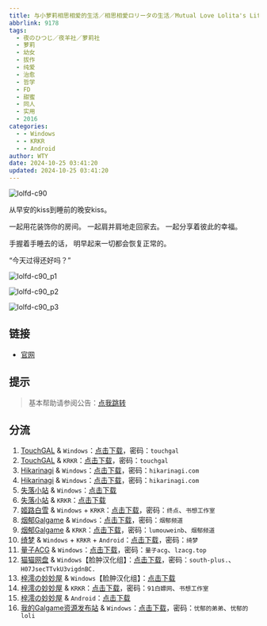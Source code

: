 ```yaml
---
title: 与小萝莉相思相爱的生活／相思相愛ロリータの生活／Mutual Love Lolita's Life／相思相爱洛丽塔的生活
abbrlink: 9178
tags:
  - 夜のひつじ／夜羊社／萝莉社
  - 萝莉
  - 幼女
  - 拔作
  - 纯爱
  - 治愈
  - 哲学
  - FD
  - 甜蜜
  - 同人
  - 实用
  - 2016
categories:
  - - Windows
  - - KRKR
  - - Android
author: WTY
date: 2024-10-25 03:41:20
updated: 2024-10-25 03:41:20
---
```


![lolfd-c90](https://static.saop.cc/vns/img/lolfd-c90.webp)

从早安的kiss到睡前的晚安kiss。

一起用花装饰你的房间。
一起肩并肩地走回家去。
一起分享着彼此的幸福。

手握着手睡去的话，
明早起来一切都会恢复正常的。

“今天过得还好吗？”

<!-- more -->

![lolfd-c90_p1](https://static.saop.cc/vns/img/lolfd-c90_p1.webp)

![lolfd-c90_p2](https://static.saop.cc/vns/img/lolfd-c90_p2.webp)

![lolfd-c90_p3](https://static.saop.cc/vns/img/lolfd-c90_p3.webp)

## 链接

- [官网](https://yorunohitsuji.xii.jp/products/lolfd_c90)

## 提示

> 基本帮助请参阅公告：[点我跳转](/p/announcement/)

## 分流

1. [TouchGAL](https://www.touchgal.io/) & `Windows`：[点击下载](https://pan.touchgal.net/s/17GuX)，密码：`touchgal`
2. [TouchGAL](https://www.touchgal.io/) & `KRKR`：[点击下载](https://pan.touchgal.net/s/Jk1ota)，密码：`touchgal`
3. [Hikarinagi](https://www.hikarinagi.com/) & `Windows`：[点击下载](https://pan.himoe.uk/s/lNrS5)，密码：`hikarinagi.com`
4. [Hikarinagi](https://www.hikarinagi.com/) & `Windows`：[点击下载](https://pan.himoe.uk/s/QWgquE)，密码：`hikarinagi.com`
5. [失落小站](https://www.shinnku.com/) & `Windows`：[点击下载](https://www.shinnku.com/api/download/0/win/%E4%B8%8E%E5%B0%8F%E8%90%9D%E8%8E%89%E7%9B%B8%E6%80%9D%E7%9B%B8%E7%88%B1%E7%9A%84%E7%94%9F%E6%B4%BB.7z)
6. [失落小站](https://www.shinnku.com/) & `KRKR`：[点击下载](https://www.shinnku.com/api/download/0/krkr/%E4%B8%8E%E5%B0%8F%E8%90%9D%E8%8E%89%E7%9B%B8%E6%80%9D%E7%9B%B8%E7%88%B1%E7%9A%84%E7%94%9F%E6%B4%BB.7z)
7. [姬路白雪](https://pan.jlbx.xyz/) & `Windows` + `KRKR`：[点击下载](https://pan.jlbx.xyz/?s=%E4%B8%8E%E5%B0%8F%E8%90%9D%E8%8E%89%E7%9B%B8%E6%80%9D%E7%9B%B8%E7%88%B1%E7%9A%84%E7%94%9F%E6%B4%BB)，密码：`终点`、`书想工作室`
8. [烟郁Galgame](https://yanyugal.top/) & `Windows`：[点击下载](https://yanyugal.top/disk1/PC/%E5%A4%9C%E7%BE%8A%E7%A4%BE%E5%90%88%E9%9B%86)，密码：`烟郁频道`
9. [烟郁Galgame](https://yanyugal.top/) & `KRKR`：[点击下载](https://yanyugal.top/disk1/%E5%B0%8F%E5%B0%8F%E7%9A%84%E5%88%86%E4%BA%AB%EF%BC%88PC%EF%BC%86%E5%AE%89%E5%8D%93%EF%BC%89/%E5%AE%89%E5%8D%93/krkr/%E5%A4%9C%E7%BE%8A%E7%A4%BE)，密码：`lumouweinb`、`烟郁频道`
10. [绮梦](https://acgs.one/) & `Windows` + `KRKR` + `Android`：[点击下载](https://acgs.one/game/93.html)，密码：`绮梦`
11. [量子ACG](https://lzacg.org/) & `Windows`：[点击下载](https://lzacg.org/6490)，密码：`量子acg`、`lzacg.top`
12. [猫猫网盘](https://pan.catcat.blog/) & `Windows`【脸肿汉化组】：[点击下载](https://pan.catcat.blog/d/GalGame/SP%E5%90%8E%E7%AB%AF1%5BGalGame%E5%88%86%E5%8C%BA%5D/%E5%8D%97%2BGalGame%E6%B1%89%E5%8C%96%E5%8C%BA%E5%85%A8%E5%8C%BA%E5%A4%87%E4%BB%BD%E5%90%88%E9%9B%86%5B%E9%87%8D%E5%8E%8B%5D-%E7%A6%BB%E6%95%A3/%E7%AC%AC%E4%B8%80%E8%BD%AE-Part1/%E5%85%B6%E4%BB%96/%5B%E5%A4%9C%E3%81%AE%E3%81%B2%E3%81%A4%E3%81%98%5D%20%E7%9B%B8%E6%80%9D%E7%9B%B8%E6%84%9B%E3%83%AD%E3%83%AA%E3%83%BC%E3%82%BF%E3%81%AE%E7%94%9F%E6%B4%BB%20%20%E4%B8%8E%E5%B0%8F%E8%90%9D%E8%8E%89%E7%9B%B8%E6%80%9D%E7%9B%B8%E7%88%B1%E7%9A%84%E7%94%9F%E6%B4%BB%20%E6%B1%89%E5%8C%96%E7%A1%AC%E7%9B%98%E7%89%88%20%5B%E8%84%B8%E8%82%BF%E6%B1%89%E5%8C%96%E7%BB%84%5D/%5B%E5%A4%9C%E3%81%AE%E3%81%B2%E3%81%A4%E3%81%98%5D%20%E7%9B%B8%E6%80%9D%E7%9B%B8%E6%84%9B%E3%83%AD%E3%83%AA%E3%83%BC%E3%82%BF%E3%81%AE%E7%94%9F%E6%B4%BB%20%20%E4%B8%8E%E5%B0%8F%E8%90%9D%E8%8E%89%E7%9B%B8%E6%80%9D%E7%9B%B8%E7%88%B1%E7%9A%84%E7%94%9F%E6%B4%BB%20%E6%B1%89%E5%8C%96%E7%A1%AC%E7%9B%98%E7%89%88%20%5B%E8%84%B8%E8%82%BF%E6%B1%89%E5%8C%96%E7%BB%84%5D.rar?sign=Cby6Eloa6YH8TnnShZUA1_lE5zuVXOFzO6pCegJ0cWY=:0)，密码：`south-plus.`、`H07JsecTTvkU3vigdnBC.`
13. [梓澪の妙妙屋](https://zi0.cc/) & `Windows`【脸肿汉化组】：[点击下载](https://zi0.cc/d/%60%E3%80%90%E5%90%88%E9%9B%86%E7%B3%BB%E5%88%97%E3%80%91/%E5%8D%97%2BGalGame%E6%B1%89%E5%8C%96%E5%8C%BA%E5%85%A8%E5%8C%BA%E8%B5%84%E6%BA%90%E5%A4%87%E4%BB%BD/1/02/%5B%E5%A4%9C%E3%81%AE%E3%81%B2%E3%81%A4%E3%81%98%5D%20%E7%9B%B8%E6%80%9D%E7%9B%B8%E6%84%9B%E3%83%AD%E3%83%AA%E3%83%BC%E3%82%BF%E3%81%AE%E7%94%9F%E6%B4%BB%20%20%E4%B8%8E%E5%B0%8F%E8%90%9D%E8%8E%89%E7%9B%B8%E6%80%9D%E7%9B%B8%E7%88%B1%E7%9A%84%E7%94%9F%E6%B4%BB%20%E6%B1%89%E5%8C%96%E7%A1%AC%E7%9B%98%E7%89%88%20%5B%E8%84%B8%E8%82%BF%E6%B1%89%E5%8C%96%E7%BB%84%5D.zip?sign=v1NWVyE8Sx-tP5m_aJv3QX7EbUgd840nd1p-O6WwbaA=:0)
14. [梓澪の妙妙屋](https://zi0.cc/) & `KRKR`：[点击下载](https://zi0.cc/d/%60%E3%80%90%E5%BD%92%20%E6%A1%A3%E3%80%91/%E3%80%90KRKR%E5%90%88%E9%9B%86%E3%80%91/1/%E4%B8%8E%E5%B0%8F%E8%90%9D%E8%8E%89%E7%9B%B8%E6%80%9D%E7%9B%B8%E7%88%B1%E7%9A%84%E7%94%9F%E6%B4%BB.exe?sign=li7tTc7FH0PCBbQ_Qj0jHyVwNCXY-keceSNC_TZuKxo=:0)，密码：`91白嫖网`、`书想工作室`
15. [梓澪の妙妙屋](https://zi0.cc/) & `Android`：[点击下载](https://zi0.cc/d/%60%E3%80%90%E5%BD%92%20%E6%A1%A3%E3%80%91/%E3%80%90%E5%AE%89%E5%8D%93%E5%90%88%E9%9B%86%E3%80%91/013/%E4%B8%8E%E5%B0%8F%E8%90%9D%E8%8E%89%E7%9B%B8%E6%80%9D%E7%9B%B8%E7%88%B1%E7%9A%84%E7%94%9F%E6%B4%BB.apk?sign=oofKCw7Ov1ramRuGkTKGt4XLLgdWhEBDgsOM8h56tjo=:0)
16. [我的Galgame资源发布站](https://www.ttloli.com/) & `Windows`：[点击下载](https://www.ttloli.com/yuxiaoluolixiangsixiangaideshenghuo.html)，密码：`忧郁的弟弟`、`忧郁的loli`

